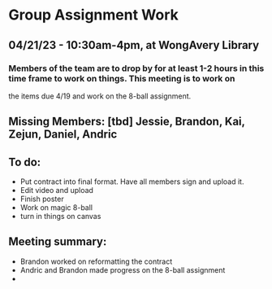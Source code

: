 # Group Assignment Work

## 04/21/23 - 10:30am-4pm, at WongAvery Library

### Members of the team are to drop by for at least 1-2 hours in this time frame to work on things. This meeting is to work on
the items due 4/19 and work on the 8-ball assignment. 

## Missing Members: [tbd] Jessie, Brandon, Kai, Zejun, Daniel, Andric

## To do:

- Put contract into final format. Have all members sign and upload it. 
- Edit video and upload
- Finish poster
- Work on magic 8-ball
- turn in things on canvas


## Meeting summary:

- Brandon worked on reformatting the contract
- Andric and Brandon made progress on the 8-ball assignment
- 
